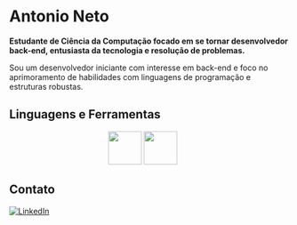 # Antonio Neto

**Estudante de Ciência da Computação focado em se tornar desenvolvedor back-end, entusiasta da tecnologia e resolução de problemas.**

Sou um desenvolvedor iniciante com interesse em back-end e foco no aprimoramento de habilidades com linguagens de programação e estruturas robustas.

## Linguagens e Ferramentas


<link rel="stylesheet" type='text/css' href="https://cdn.jsdelivr.net/gh/devicons/devicon@latest/devicon.min.css" />


<p align="center">

   <img src="https://cdn.jsdelivr.net/gh/devicons/devicon@latest/devicon.min.css" width="60" />
  <img src="https://cdn.jsdelivr.net/gh/devicons/devicon/icons/java/java-original.svg" width="60" />
  &nbsp;&nbsp;&nbsp;&nbsp;&nbsp;
  
</p>


## Contato
[![LinkedIn](https://img.shields.io/badge/LinkedIn-blue?logo=linkedin&style=for-the-badge)](https://www.linkedin.com/in/antonio-neto-1222012b9)
